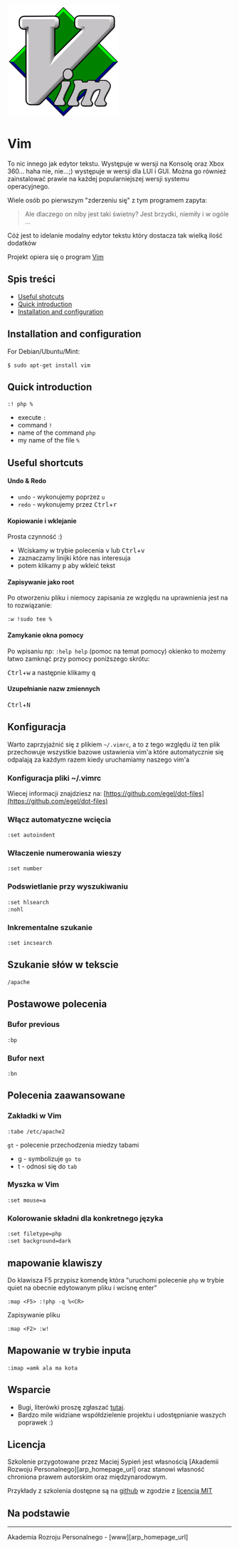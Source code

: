 <img src="img/Vim_logo.png" title="Vim - Edytor tekstu" width="250" />

# Vim

To nic innego jak edytor tekstu. Występuje w wersji na Konsolę oraz Xbox 360... haha nie, nie...;) występuje w wersji dla LUI i GUI.
Można go również zainstalować prawie na każdej popularniejszej wersji systemu operacyjnego.

Wiele osób po pierwszym "zderzeniu się" z tym programem zapyta:

> Ale dlaczego on niby jest taki świetny? Jest brzydki, niemiły i w ogóle ...

Cóż jest to idelanie modalny edytor tekstu który dostacza tak wielką ilość dodatków

Projekt opiera się o program [Vim](http://www.vim.org/)

## Spis treści

  * [Useful shotcuts](#useful_shortcuts)
  * [Quick introduction](#quick_introduction)
  * [Installation and configuration](#installation_and_configuration)

## <a name="#installation_and_configuration">Installation and configuration</a>
For Debian/Ubuntu/Mint:

    $ sudo apt-get install vim


## <a name="#quick_introduction">Quick introduction</a>

    :! php %

* execute `:`
* command `!`
* name of the command `php`
* my name of the file `%`


## <a name="#useful_shortcuts">Useful shortcuts</a>

#### Undo & Redo

* `undo` - wykonujemy poprzez `u`
* `redo` - wykonujemy przez <kbd>Ctrl</kbd>+<kbd>r</kbd>


#### Kopiowanie i wklejanie

Prosta czynność :)

  - Wciskamy w trybie polecenia <kbd>v</kbd> lub <kbd>Ctrl</kbd>+<kbd>v</kbd>
  - zaznaczamy linijki które nas interesuja
  - potem klikamy <kbd>p</kbd> aby wkleić tekst


#### Zapisywanie jako root
Po otworzeniu pliku i niemocy zapisania ze względu na uprawnienia jest na to rozwiązanie:

    :w !sudo tee %


#### Zamykanie okna pomocy
Po wpisaniu np: `:help help` (pomoc na temat pomocy) okienko to możemy łatwo zamknąć przy pomocy poniższego skrótu:

<kbd>Ctrl</kbd>+<kbd>w</kbd> a następnie klikamy <kbd>q</kbd>


#### Uzupełnianie nazw zmiennych

<kbd>Ctrl</kbd>+<kbd>N</kbd>




## Konfiguracja

Warto zaprzyjaźnić się z plikiem `~/.vimrc`, a to z tego względu iż ten plik przechowuje wszystkie bazowe ustawienia vim'a które automatycznie się odpalają za każdym razem kiedy uruchamiamy naszego vim'a


### Konfiguracja pliki ~/.vimrc

Wiecej informacji znajdziesz na: [https://github.com/egel/dot-files](https://github.com/egel/dot-files)

### Włącz automatyczne wcięcia

    :set autoindent


### Właczenie numerowania wieszy

    :set number


### Podswietlanie przy wyszukiwaniu

    :set hlsearch
    :nohl


### Inkrementalne szukanie

    :set incsearch


## Szukanie słów w tekscie

    /apache





## <a name="podstawowe polecenia"></a>Postawowe polecenia


### Bufor previous

```
:bp
```


### Bufor next

```
:bn
```


## Polecenia zaawansowane


### Zakładki w Vim

```
:tabe /etc/apache2
```

`gt` - polecenie przechodzenia miedzy tabami

* g - symbolizuje `go to`
* t - odnosi się do `tab`


### Myszka w Vim

```
:set mouse=a
```

### Kolorowanie składni dla konkretnego języka

```
:set filetype=php
:set background=dark
```

## mapowanie klawiszy

Do klawisza F5 przypisz komendę która "uruchomi polecenie `php` w trybie quiet na obecnie edytowanym pliku i wcisnę enter"

```
:map <F5> :!php -q %<CR>
```

Zapisywanie pliku

```
:map <F2> :w!
```

## Mapowanie w trybie inputa

```
:imap =amk ala ma kota
```

## Wsparcie

  - Bugi, literówki proszę zgłaszać [tutaj][issue].
  - Bardzo mile widziane współdzielenie projektu i udostępnianie waszych poprawek :)

## Licencja

  Szkolenie przygotowane przez Maciej Sypień jest własnością [Akademii Rozwoju Personalnego][arp_homepage_url] oraz stanowi własność chroniona prawem autorskim oraz międzynarodowym.

  Przykłady z szkolenia dostępne są na [github][git_lecture_github_url] w zgodzie z [licencją MIT][4]

## Na podstawie

* * *

Akademia Rozroju Personalnego - [www][arp_homepage_url]

 [1]: http://egel.pl
 [git_homepage_url]: http://www.vim.org/
 [git_lecture_github_url]: http://github.com

 [4]: http://revolunet.mit-license.org
 [8]: https://github.com/revolunet/sublimetext-markdown-preview/issues/27#issuecomment-11772098
 [9]: https://github.com/revolunet/sublimetext-markdown-preview/issues/78#issuecomment-15644727
 [11]: https://sublime.wbond.net/installation
 [12]: https://github.com/revolunet/sublimetext-markdown-preview/archive/master.zip
 [issue]: https://github.com/revolunet/sublimetext-markdown-preview/issues
